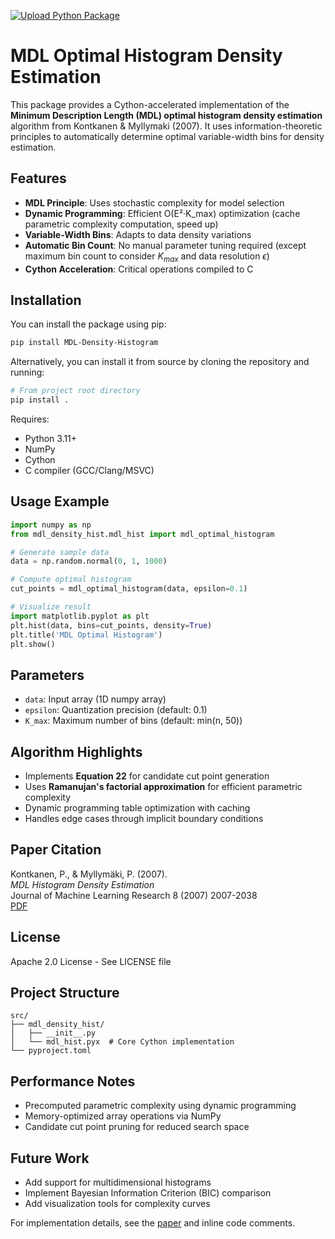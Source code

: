 [![Upload Python Package](https://github.com/MrTarantoga/MDL-Density-Histogram/actions/workflows/python-publish.yml/badge.svg?event=release)](https://github.com/MrTarantoga/MDL-Density-Histogram/actions/workflows/python-publish.yml)

# MDL Optimal Histogram Density Estimation

This package provides a Cython-accelerated implementation of the **Minimum Description Length (MDL) optimal histogram density estimation** algorithm from Kontkanen & Myllymaki (2007). It uses information-theoretic principles to automatically determine optimal variable-width bins for density estimation.

## Features
- **MDL Principle**: Uses stochastic complexity for model selection
- **Dynamic Programming**: Efficient O(E²·K_max) optimization (cache parametric complexity computation, speed up)
- **Variable-Width Bins**: Adapts to data density variations
- **Automatic Bin Count**: No manual parameter tuning required (except maximum bin count to consider $K_{max}$ and data resolution $\epsilon$)
- **Cython Acceleration**: Critical operations compiled to C

## Installation
You can install the package using pip:
```bash
pip install MDL-Density-Histogram
```
Alternatively, you can install it from source by cloning the repository and running:
```bash
# From project root directory
pip install .
```

Requires:
- Python 3.11+
- NumPy
- Cython
- C compiler (GCC/Clang/MSVC)

## Usage Example
```python
import numpy as np
from mdl_density_hist.mdl_hist import mdl_optimal_histogram

# Generate sample data
data = np.random.normal(0, 1, 1000)

# Compute optimal histogram
cut_points = mdl_optimal_histogram(data, epsilon=0.1)

# Visualize result
import matplotlib.pyplot as plt
plt.hist(data, bins=cut_points, density=True)
plt.title('MDL Optimal Histogram')
plt.show()
```

## Parameters
- `data`: Input array (1D numpy array)
- `epsilon`: Quantization precision (default: 0.1)
- `K_max`: Maximum number of bins (default: min(n, 50))

## Algorithm Highlights
- Implements **Equation 22** for candidate cut point generation
- Uses **Ramanujan's factorial approximation** for efficient parametric complexity
- Dynamic programming table optimization with caching
- Handles edge cases through implicit boundary conditions

## Paper Citation
Kontkanen, P., & Myllymäki, P. (2007).  
*MDL Histogram Density Estimation*  
Journal of Machine Learning Research 8 (2007) 2007-2038  
[PDF](https://proceedings.mlr.press/v2/kontkanen07a/kontkanen07a.pdf)

## License
Apache 2.0 License - See LICENSE file

## Project Structure
```
src/
├── mdl_density_hist/
│   ├── __init__.py
│   └── mdl_hist.pyx  # Core Cython implementation
└── pyproject.toml
```

## Performance Notes
- Precomputed parametric complexity using dynamic programming
- Memory-optimized array operations via NumPy
- Candidate cut point pruning for reduced search space

## Future Work
- Add support for multidimensional histograms
- Implement Bayesian Information Criterion (BIC) comparison
- Add visualization tools for complexity curves

For implementation details, see the [paper](https://proceedings.mlr.press/v2/kontkanen07a/kontkanen07a.pdf) and inline code comments.
